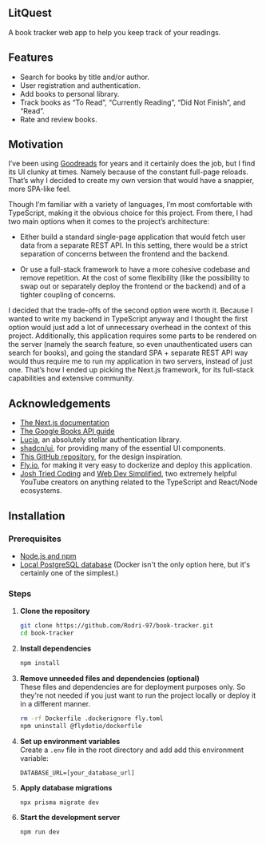 ## LitQuest

A book tracker web app to help you keep track of your readings.

## Features

- Search for books by title and/or author.
- User registration and authentication.
- Add books to personal library.
- Track books as “To Read”, “Currently Reading”, “Did Not Finish”, and “Read”.
- Rate and review books.

## Motivation

I’ve been using [Goodreads](https://www.goodreads.com/) for years and it certainly does the job, but I find its UI clunky at times. Namely because of the constant full-page reloads. That’s why I decided to create my own version that would have a snappier, more SPA-like feel.

Though I’m familiar with a variety of languages, I’m most comfortable with TypeScript, making it the obvious choice for this project. From there, I had two main options when it comes to the project’s architecture:

- Either build a standard single-page application that would fetch user data from a separate REST API. In this setting, there would be a strict separation of concerns between the frontend and the backend.

- Or use a full-stack framework to have a more cohesive codebase and remove repetition. At the cost of some flexibility (like the possibility to swap out or separately deploy the frontend or the backend) and of a tighter coupling of concerns.

I decided that the trade-offs of the second option were worth it. Because I wanted to write my backend in TypeScript anyway and I thought the first option would just add a lot of unnecessary overhead in the context of this project. Additionally, this application requires some parts to be rendered on the server (namely the search feature, so even unauthenticated users can search for books), and going the standard SPA + separate REST API way would thus require me to run my application in two servers, instead of just one. That’s how I ended up picking the Next.js framework, for its full-stack capabilities and extensive community.

## Acknowledgements

- [The Next.js documentation](https://nextjs.org/docs)
- [The Google Books API guide](https://developers.google.com/books/docs/v1/using)
- [Lucia](https://lucia-auth.com/), an absolutely stellar authentication library.
- [shadcn/ui](https://ui.shadcn.com/), for providing many of the essential UI components.
- [This GitHub repository](https://github.com/gottumukkalakiran/Book-Hub), for the design inspiration.
- [Fly.io](https://fly.io/docs/js/frameworks/nextjs/), for making it very easy to dockerize and deploy this application.
- [Josh Tried Coding](https://www.youtube.com/@joshtriedcoding) and [Web Dev Simplified](https://www.youtube.com/@WebDevSimplified), two extremely helpful YouTube creators on anything related to the TypeScript and React/Node ecosystems.

## Installation

### Prerequisites

- [Node.js and npm](https://docs.npmjs.com/downloading-and-installing-node-js-and-npm)
- [Local PostgreSQL database](https://www.docker.com/blog/how-to-use-the-postgres-docker-official-image/) (Docker isn't the only option here, but it's certainly one of the simplest.)

### Steps

1. **Clone the repository**

   ```sh
   git clone https://github.com/Rodri-97/book-tracker.git
   cd book-tracker
   ```

2. **Install dependencies**

   ```sh
   npm install
   ```

3. **Remove unneeded files and dependencies (optional)**\
   These files and dependencies are for deployment purposes only. So they're not needed if you just want to run the project locally or deploy it in a different manner.

   ```sh
   rm -rf Dockerfile .dockerignore fly.toml
   npm uninstall @flydotio/dockerfile
   ```

4. **Set up environment variables**\
   Create a `.env` file in the root directory and add add this environment variable:

   ```plaintext
   DATABASE_URL=[your_database_url]
   ```

5. **Apply database migrations**

   ```sh
   npx prisma migrate dev
   ```

6. **Start the development server**
   ```sh
   npm run dev
   ```
